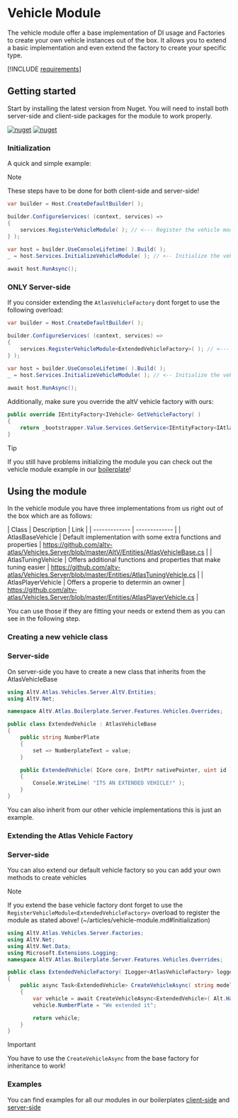 # Vehicle Module

The vehicle module offer a base implementation of DI usage and Factories to create your own vehicle instances out of the box. It allows you to extend a basic implementation and even extend the factory to create your specific type.

[!INCLUDE [requirements](~/includes/requirements.md)]
## Getting started

Start by installing the latest version from Nuget.
You will need to install both server-side and client-side packages for the module to work properly.

[![nuget](https://img.shields.io/nuget/v/AltV.Atlas.Vehicles.Server?style=for-the-badge)](https://www.nuget.org/packages/AltV.Atlas.Vehicles.Server/)
[![nuget](https://img.shields.io/nuget/v/AltV.Atlas.Vehicles.Client?style=for-the-badge)](https://www.nuget.org/packages/AltV.Atlas.Vehicles.Client/)

### Initialization
A quick and simple example:

> [!NOTE]
> These steps have to be done for both client-side and server-side!

```cs
var builder = Host.CreateDefaultBuilder( );

builder.ConfigureServices( (context, services) =>
{
    services.RegisterVehicleModule( ); // <--- Register the vehicle module
} );
    
var host = builder.UseConsoleLifetime( ).Build( );
_ = host.Services.InitializeVehicleModule( ); // <-- Initialize the vehicle module

await host.RunAsync();
```

### ONLY Server-side
If you consider extending the ``AtlasVehicleFactory`` dont forget to use the following overload:

```cs
var builder = Host.CreateDefaultBuilder( );

builder.ConfigureServices( (context, services) =>
{
    services.RegisterVehicleModule<ExtendedVehicleFactory>( ); // <--- Register the vehicle module with your own factory
} );
    
var host = builder.UseConsoleLifetime( ).Build( );
_ = host.Services.InitializeVehicleModule( ); // <-- Initialize the vehicle module

await host.RunAsync();
```

Additionally, make sure you override the altV vehicle factory with ours:
```cs
public override IEntityFactory<IVehicle> GetVehicleFactory( )
{
    return _bootstrapper.Value.Services.GetService<IEntityFactory<IAtlasVehicle>>( ); // Or wherever you've registered it
}
```
> [!TIP]
> If you still have problems initializing the module you can check out the vehicle module example in our [boilerplate](https://github.com/altv-atlas/Boilerplate/blob/master/AltV.Atlas.Boilerplate.Server/Bootstrapper.cs)!

## Using the module
In the vehicle module you have three implementations from us right out of the box which are as follows:

| Class  | Description  | Link |
| ------------- | ------------- |
| AtlasBaseVehicle | Default implementation with some extra functions and properties | https://github.com/altv-atlas/Vehicles.Server/blob/master/AltV/Entities/AtlasVehicleBase.cs |
| AtlasTuningVehicle | Offers additional functions and properties that make tuning easier | https://github.com/altv-atlas/Vehicles.Server/blob/master/Entities/AtlasTuningVehicle.cs |
| AtlasPlayerVehicle | Offers a properie to determin an owner | https://github.com/altv-atlas/Vehicles.Server/blob/master/Entities/AtlasPlayerVehicle.cs |


You can use those if they are fitting your needs or extend them as you can see in the following step.


### Creating a new vehicle class

### Server-side
On server-side you have to create a new class that inherits from the AtlasVehicleBase
```cs
using AltV.Atlas.Vehicles.Server.AltV.Entities;
using AltV.Net;

namespace AltV.Atlas.Boilerplate.Server.Features.Vehicles.Overrides;

public class ExtendedVehicle : AtlasVehicleBase
{
    public string NumberPlate
    {
        set => NumberplateText = value;
    }

    public ExtendedVehicle( ICore core, IntPtr nativePointer, uint id ) : base( core, nativePointer, id )
    {
        Console.WriteLine( "ITS AN EXTENDED VEHICLE!" );
    }
}
```

You can also inherit from our other vehicle implementations this is just an example.

### Extending the Atlas Vehicle Factory

### Server-side
You can also extend our default vehicle factory so you can add your own methods to create vehicles

> [!NOTE]
> If you extend the base vehicle factory dont forget to use the ``RegisterVehicleModule<ExtendedVehicleFactory>`` overload to register the module as stated above!
>(~/articles/vehicle-module.md#Initialization)


```cs
using AltV.Atlas.Vehicles.Server.Factories;
using AltV.Net;
using AltV.Net.Data;
using Microsoft.Extensions.Logging;
namespace AltV.Atlas.Boilerplate.Server.Features.Vehicles.Overrides;

public class ExtendedVehicleFactory( ILogger<AtlasVehicleFactory> logger, IServiceProvider serviceProvider ) : AtlasVehicleFactory( logger, serviceProvider )
{
    public async Task<ExtendedVehicle> CreateVehicleAsync( string model, Position position, Rotation rotation )
    {
        var vehicle = await CreateVehicleAsync<ExtendedVehicle>( Alt.Hash( model ), position, rotation );
        vehicle.NumberPlate = "We extended it";

        return vehicle;
    }
}
```

> [!IMPORTANT]
> You have to use the ``CreateVehicleAsync`` from the base factory for inheritance to work!

### Examples
You can find examples for all our modules in our boilerplates [client-side](https://github.com/altv-atlas/Boilerplate/tree/master/AltV.Atlas.Boilerplate.Client) and [server-side](https://github.com/altv-atlas/Boilerplate/tree/master/AltV.Atlas.Boilerplate.Server)